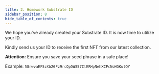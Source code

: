 ```yaml
---
title: 2. Homework Substrate ID
sidebar_position: 8
hide_table_of_contents: true
---
```


We hope you've already created your Substrate ID. It is now time to utilize your ID. 

Kindly send us your ID to receive the first NFT from our latest collection.

**Attention:** Ensure you save your seed phrase in a safe place!

Example: `5GrwvaEF5zXb26Fz9rcQpDWS57CtERHpNehXCPcNoHGKutQY`
